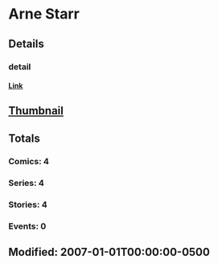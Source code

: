 # Arne  Starr 
## Details
### detail
#### [Link](http://marvel.com/comics/creators/4833/arne_starr?utm_campaign=apiRef&utm_source=225578a89fc76f3d20fbffda5d17a88d)
## [Thumbnail](http://i.annihil.us/u/prod/marvel/i/mg/b/40/image_not_available.jpg)
## Totals
### Comics: 4
### Series: 4
### Stories: 4
### Events: 0
## Modified: 2007-01-01T00:00:00-0500
